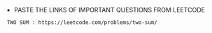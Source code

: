 - PASTE THE LINKS OF IMPORTANT QUESTIONS FROM LEETCODE 
```bash
 TWO SUM : https://leetcode.com/problems/two-sum/
```
